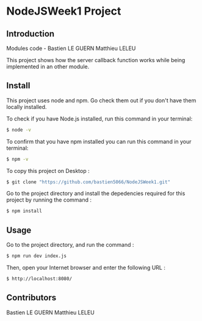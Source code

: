 # NodeJSWeek1 Project

## Introduction 
Modules code - Bastien LE GUERN Matthieu LELEU

This project shows how the server callback function works while being implemented in an other module.


## Install 
This project uses node and npm. Go check them out if you don't have them locally installed.

To check if you have Node.js installed, run this command in your terminal: 

```sh
$ node -v
```

To confirm that you have npm installed you can run this command in your terminal:

```sh
$ npm -v
```

To copy this project on Desktop :

```sh
$ git clone "https://github.com/bastien5066/NodeJSWeek1.git"
```
Go to the project directory and install the depedencies required for this project by running the command : 

```sh
$ npm install
```

## Usage 
Go to the project directory, and run the command : 

```sh
$ npm run dev index.js
```

Then, open your Internet browser and enter the following URL :
 ```sh
$ http://localhost:8080/
```

## Contributors
Bastien LE GUERN
Matthieu LELEU